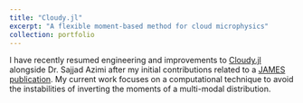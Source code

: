 ```yaml
---
title: "Cloudy.jl"
excerpt: "A flexible moment-based method for cloud microphysics"
collection: portfolio
---
```


I have recently resumed engineering and improvements to [Cloudy.jl](https://github.com/CliMA/Cloudy.jl) alongside Dr. Sajjad Azimi after my initial contributions related to a [JAMES publication](http://ekdejong.github.io/files/2022-cloudy.pdf). My current work focuses on a computational technique to avoid the instabilities of inverting the moments of a multi-modal distribution.
